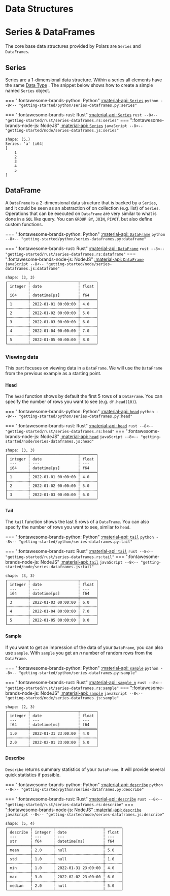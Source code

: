 # Data Structures

# Series & DataFrames

The core base data structures provided by Polars are  `Series` and `DataFrames`. 

## Series

Series are a 1-dimensional data structure. Within a series all elements have the same [Data Type](data-types.md) . 
The snippet below shows how to create a simple named `Series` object. 

=== ":fontawesome-brands-python: Python"
    [:material-api:  `Series`](https://pola-rs.github.io/polars/py-polars/html/reference/series/index.html)
    ``` python
    --8<-- "getting-started/python/series-dataframes.py:series"
    ```

=== ":fontawesome-brands-rust: Rust"
    [:material-api:  `Series`](https://pola-rs.github.io/polars/polars/series/struct.Series.html)
    ``` rust
    --8<-- "getting-started/rust/series-dataframes.rs:series"
    ```
=== ":fontawesome-brands-node-js: NodeJS"
    [:material-api:  `Series`](https://pola-rs.github.io/nodejs-polars/interfaces/Series-1.html)
    ``` javaScript
    --8<-- "getting-started/node/series-dataframes.js:series"
    ```

```
shape: (5,)
Series: 'a' [i64]
[
    1
    2
    3
    4
    5
]
```

## DataFrame

A `DataFrame` is a 2-dimensional data structure that is backed by a `Series`, and it could be seen as an abstraction of on collection (e.g. list) of `Series`. Operations that can be executed on `DataFrame` are very similar to what is done in a `SQL` like query. You can `GROUP BY`, `JOIN`, `PIVOT`, but also define custom functions.

=== ":fontawesome-brands-python: Python"
    [:material-api:  `DataFrame`](https://pola-rs.github.io/polars/py-polars/html/reference/dataframe/index.html)
    ``` python
    --8<-- "getting-started/python/series-dataframes.py:dataframe"
    ```

=== ":fontawesome-brands-rust: Rust"
    [:material-api:  `DataFrame`](https://pola-rs.github.io/polars/polars/frame/struct.DataFrame.html)
    ``` rust
    --8<-- "getting-started/rust/series-dataframes.rs:dataframe"
    ```
=== ":fontawesome-brands-node-js: NodeJS"
    [:material-api:  `DataFrame`](https://pola-rs.github.io/nodejs-polars/interfaces/DataFrame-1.html)
    ``` javaScript
    --8<-- "getting-started/node/series-dataframes.js:dataframe"
    ```

```
shape: (3, 3)
┌─────────┬─────────────────────┬───────┐
│ integer ┆ date                ┆ float │
│ ---     ┆ ---                 ┆ ---   │
│ i64     ┆ datetime[μs]        ┆ f64   │
╞═════════╪═════════════════════╪═══════╡
│ 1       ┆ 2022-01-01 00:00:00 ┆ 4.0   │
├╌╌╌╌╌╌╌╌╌┼╌╌╌╌╌╌╌╌╌╌╌╌╌╌╌╌╌╌╌╌╌┼╌╌╌╌╌╌╌┤
│ 2       ┆ 2022-01-02 00:00:00 ┆ 5.0   │
├╌╌╌╌╌╌╌╌╌┼╌╌╌╌╌╌╌╌╌╌╌╌╌╌╌╌╌╌╌╌╌┼╌╌╌╌╌╌╌┤
│ 3       ┆ 2022-01-03 00:00:00 ┆ 6.0   │
├╌╌╌╌╌╌╌╌╌┼╌╌╌╌╌╌╌╌╌╌╌╌╌╌╌╌╌╌╌╌╌┼╌╌╌╌╌╌╌┤
│ 4       ┆ 2022-01-04 00:00:00 ┆ 7.0   │
├╌╌╌╌╌╌╌╌╌┼╌╌╌╌╌╌╌╌╌╌╌╌╌╌╌╌╌╌╌╌╌┼╌╌╌╌╌╌╌┤
│ 5       ┆ 2022-01-05 00:00:00 ┆ 8.0   │
└─────────┴─────────────────────┴───────┘

```

### Viewing data

This part focuses on viewing data in a `DataFrame`. We will use the `DataFrame` from the previous example as a starting point.

#### Head

The `head` function shows by default the first 5 rows of a `DataFrame`. You can specify the number of rows you want to see (e.g. `df.head(10)`).

=== ":fontawesome-brands-python: Python"
    [:material-api:  `head`](https://pola-rs.github.io/polars/polars/frame/struct.DataFrame.html#method.head)
    ``` python
    --8<-- "getting-started/python/series-dataframes.py:head"
    ```

=== ":fontawesome-brands-rust: Rust"
    [:material-api:  `head`](https://pola-rs.github.io/polars/py-polars/html/reference/dataframe/api/polars.DataFrame.head.html)
    ``` rust
    --8<-- "getting-started/rust/series-dataframes.rs:head"
    ```
=== ":fontawesome-brands-node-js: NodeJS"
    [:material-api:  `head`](https://pola-rs.github.io/nodejs-polars/interfaces/DataFrame-1.html#head)
    ``` javaScript
    --8<-- "getting-started/node/series-dataframes.js:head"
    ```


```
shape: (3, 3)
┌─────────┬─────────────────────┬───────┐
│ integer ┆ date                ┆ float │
│ ---     ┆ ---                 ┆ ---   │
│ i64     ┆ datetime[μs]        ┆ f64   │
╞═════════╪═════════════════════╪═══════╡
│ 1       ┆ 2022-01-01 00:00:00 ┆ 4.0   │
├╌╌╌╌╌╌╌╌╌┼╌╌╌╌╌╌╌╌╌╌╌╌╌╌╌╌╌╌╌╌╌┼╌╌╌╌╌╌╌┤
│ 2       ┆ 2022-01-02 00:00:00 ┆ 5.0   │
├╌╌╌╌╌╌╌╌╌┼╌╌╌╌╌╌╌╌╌╌╌╌╌╌╌╌╌╌╌╌╌┼╌╌╌╌╌╌╌┤
│ 3       ┆ 2022-01-03 00:00:00 ┆ 6.0   │
└─────────┴─────────────────────┴───────┘
```

#### Tail

The `tail` function shows the last 5 rows of a `DataFrame`. You can also specify the number of rows you want to see, similar to `head`.

=== ":fontawesome-brands-python: Python"
    [:material-api:  `tail`](https://pola-rs.github.io/polars/py-polars/html/reference/dataframe/api/polars.DataFrame.tail.html)
    ``` python
    --8<-- "getting-started/python/series-dataframes.py:tail"
    ```

=== ":fontawesome-brands-rust: Rust"
    [:material-api:  `tail`](https://pola-rs.github.io/polars/polars/frame/struct.DataFrame.html#method.tail)
    ``` rust
    --8<-- "getting-started/rust/series-dataframes.rs:tail"
    ```
=== ":fontawesome-brands-node-js: NodeJS"
    [:material-api:  `tail`](https://pola-rs.github.io/nodejs-polars/interfaces/DataFrame-1.html#tail)
    ``` javaScript
    --8<-- "getting-started/node/series-dataframes.js:tail"
    ```

```
shape: (3, 3)
┌─────────┬─────────────────────┬───────┐
│ integer ┆ date                ┆ float │
│ ---     ┆ ---                 ┆ ---   │
│ i64     ┆ datetime[μs]        ┆ f64   │
╞═════════╪═════════════════════╪═══════╡
│ 3       ┆ 2022-01-03 00:00:00 ┆ 6.0   │
├╌╌╌╌╌╌╌╌╌┼╌╌╌╌╌╌╌╌╌╌╌╌╌╌╌╌╌╌╌╌╌┼╌╌╌╌╌╌╌┤
│ 4       ┆ 2022-01-04 00:00:00 ┆ 7.0   │
├╌╌╌╌╌╌╌╌╌┼╌╌╌╌╌╌╌╌╌╌╌╌╌╌╌╌╌╌╌╌╌┼╌╌╌╌╌╌╌┤
│ 5       ┆ 2022-01-05 00:00:00 ┆ 8.0   │
└─────────┴─────────────────────┴───────┘
```

#### Sample

If you want to get an impression of the data of your `DataFrame`, you can also use `sample`. With `sample` you get an *n* number of random rows from the `DataFrame`.

=== ":fontawesome-brands-python: Python"
    [:material-api:  `sample`](https://pola-rs.github.io/polars/py-polars/html/reference/dataframe/api/polars.DataFrame.sample.html)
    ``` python
    --8<-- "getting-started/python/series-dataframes.py:sample"
    ```

=== ":fontawesome-brands-rust: Rust"
    [:material-api:  `sample_n`](https://pola-rs.github.io/polars/polars/frame/struct.DataFrame.html#method.sample_n)
    ``` rust
    --8<-- "getting-started/rust/series-dataframes.rs:sample"
    ```
=== ":fontawesome-brands-node-js: NodeJS"
    [:material-api:  `sample`](https://pola-rs.github.io/nodejs-polars/interfaces/DataFrame-1.html#sample)
    ``` javaScript
    --8<-- "getting-started/node/series-dataframes.js:sample"
    ```

```
shape: (2, 3)
┌─────────┬─────────────────────┬───────┐
│ integer ┆ date                ┆ float │
│ ---     ┆ ---                 ┆ ---   │
│ f64     ┆ datetime[ms]        ┆ f64   │
╞═════════╪═════════════════════╪═══════╡
│ 1.0     ┆ 2022-01-31 23:00:00 ┆ 4.0   │
├╌╌╌╌╌╌╌╌╌┼╌╌╌╌╌╌╌╌╌╌╌╌╌╌╌╌╌╌╌╌╌┼╌╌╌╌╌╌╌┤
│ 2.0     ┆ 2022-02-01 23:00:00 ┆ 5.0   │
└─────────┴─────────────────────┴───────┘
```

#### Describe

`Describe` returns summary statistics of your `DataFrame`. It will provide several quick statistics if possible.

=== ":fontawesome-brands-python: Python"
    [:material-api:  `describe`](https://pola-rs.github.io/polars/py-polars/html/reference/dataframe/api/polars.DataFrame.describe.html)
    ``` python
    --8<-- "getting-started/python/series-dataframes.py:describe"
    ```

=== ":fontawesome-brands-rust: Rust"
    [:material-api:  `describe`](https://pola-rs.github.io/polars/polars/frame/struct.DataFrame.html#method.describe)
    ``` rust
    --8<-- "getting-started/rust/series-dataframes.rs:describe"
    ```
=== ":fontawesome-brands-node-js: NodeJS"
    [:material-api:  `describe`](https://pola-rs.github.io/nodejs-polars/interfaces/DataFrame-1.html#describe)
    ``` javaScript
    --8<-- "getting-started/node/series-dataframes.js:describe"
    ```

```
shape: (5, 4)
┌──────────┬─────────┬─────────────────────┬───────┐
│ describe ┆ integer ┆ date                ┆ float │
│ ---      ┆ ---     ┆ ---                 ┆ ---   │
│ str      ┆ f64     ┆ datetime[ms]        ┆ f64   │
╞══════════╪═════════╪═════════════════════╪═══════╡
│ mean     ┆ 2.0     ┆ null                ┆ 5.0   │
├╌╌╌╌╌╌╌╌╌╌┼╌╌╌╌╌╌╌╌╌┼╌╌╌╌╌╌╌╌╌╌╌╌╌╌╌╌╌╌╌╌╌┼╌╌╌╌╌╌╌┤
│ std      ┆ 1.0     ┆ null                ┆ 1.0   │
├╌╌╌╌╌╌╌╌╌╌┼╌╌╌╌╌╌╌╌╌┼╌╌╌╌╌╌╌╌╌╌╌╌╌╌╌╌╌╌╌╌╌┼╌╌╌╌╌╌╌┤
│ min      ┆ 1.0     ┆ 2022-01-31 23:00:00 ┆ 4.0   │
├╌╌╌╌╌╌╌╌╌╌┼╌╌╌╌╌╌╌╌╌┼╌╌╌╌╌╌╌╌╌╌╌╌╌╌╌╌╌╌╌╌╌┼╌╌╌╌╌╌╌┤
│ max      ┆ 3.0     ┆ 2022-02-02 23:00:00 ┆ 6.0   │
├╌╌╌╌╌╌╌╌╌╌┼╌╌╌╌╌╌╌╌╌┼╌╌╌╌╌╌╌╌╌╌╌╌╌╌╌╌╌╌╌╌╌┼╌╌╌╌╌╌╌┤
│ median   ┆ 2.0     ┆ null                ┆ 5.0   │
└──────────┴─────────┴─────────────────────┴───────┘
```
